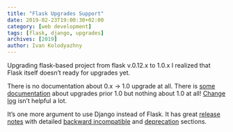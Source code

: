 ```yaml
---
title: "Flask Upgrades Support"
date: 2019-02-23T19:00:30+02:00
category: [web development]
tags: [flask, django, upgrades]
archives: [2019]
author: Ivan Kolodyazhny
---
```


Upgrading flask-based project from flask v.0.12.x to 1.0.x I realized that
Flask itself doesn’t ready for upgrades yet.

There is no documentation about 0.x -> 1.0 upgrade at all. There is
[some documentation](http://flask.pocoo.org/docs/1.0/upgrading/) about
upgrades prior 1.0 but nothing about 1.0 at all!
[Change log](http://flask.pocoo.org/docs/1.0/changelog/) isn’t helpful a lot.

It’s one more argument to use Django instead of Flask. It has great
[release notes](https://docs.djangoproject.com/en/2.1/releases/2.0/)
with detailed [backward incompatible](https://docs.djangoproject.com/en/2.1/releases/2.0/#backwards-incompatible-changes-in-2-0)
and [deprecation](https://docs.djangoproject.com/en/2.1/releases/2.0/#features-deprecated-in-2-0) sections.
